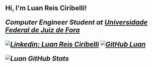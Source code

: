 <h2>Hi, I'm Luan Reis Ciribelli! 
<p><em>Computer Engineer Student at <a href="https://www2.ufjf.br/ufjf/">Universidade Federal de Juiz de Fora</a>


[![Linkedin: Luan Reis Ciribelli](https://img.shields.io/badge/-LuanCiribelli-blue?style=flat-square&logo=Linkedin&logoColor=white&link=https:www.linkedin.com/in/luan-ciribelli-467b251a2)](www.linkedin.com/in/luan-ciribelli-467b251a2)
[![GitHub Luan](https://img.shields.io/github/followers/Luan?label=follow&style=social)](https://github.com/LuanCiribelli)




![Luan GitHub Stats](https://github-readme-stats.vercel.app/api?username=LuanCiribelli&show_icons=true)
